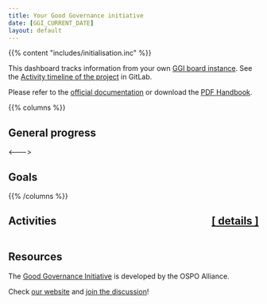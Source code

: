 ```yaml
---
title: Your Good Governance initiative
date: [GGI_CURRENT_DATE]
layout: default
---
```


{{% content "includes/initialisation.inc" %}}

This dashboard tracks information from your own [GGI board instance](https://gitlab.ow2.org/ggi/my-ggi-board-test/-/boards). See the [Activity timeline of the project](https://gitlab.ow2.org/ggi/my-ggi-board-test//activity) in GitLab.

Please refer to the [official documentation](https://ospo-alliance.org/ggi) or download the [PDF Handbook](https://ospo-alliance.org/docs/ggi_handbook_v1.1.pdf).

{{% columns %}}

## General progress

<canvas id="allActivities"></canvas>
 
<script>
data_all_activities = {{% content "includes/ggi_data_all_activities.inc" %}}

data = {
  labels: [
    'Not Started (' + data_all_activities[0] + ')',
    'In Progress (' + data_all_activities[1] + ')',
    'Completed  (' + data_all_activities[2] + ')',
  ],
  datasets: [{
    label: 'My activities',
    data: data_all_activities,
    backgroundColor: [
      'rgb(255, 99, 132)',
      'rgb(54, 162, 235)',
      'rgb(255, 205, 86)'
    ],
    hoverOffset: 4
  }]
};
new Chart("allActivities", {
    type: "doughnut",
    data: data,
    options:{
        plugins:{
            legend:{
                position: "bottom"
            }
        },
        responsive: true,
        maintainAspectRatio: false
    }
});
</script>

<--->

## Goals


<canvas id="myGoals"></canvas>

<script>
labels = ['Usage', 'Trust', 'Culture', 'Engagement', 'Strategy'];

data_not_started = {{% content "includes/ggi_data_goals_not_started.inc" %}}
data_in_progress = {{% content "includes/ggi_data_goals_in_progress" %}}
data_completed = {{% content "includes/ggi_data_goals_done.inc" %}}

data = {
  labels: labels,
  datasets: [{
    label: 'Not started',
    data: data_not_started,
    fill: true,
    backgroundColor: 'rgba(255, 99, 132, 0.2)',
    borderColor: 'rgb(255, 99, 132)',
    pointBackgroundColor: 'rgb(255, 99, 132)',
    pointBorderColor: '#fff',
    pointHoverBackgroundColor: '#fff',
    pointHoverBorderColor: 'rgb(255, 99, 132)'
  }, {
    label: 'In progress',
    data: data_in_progress,
    fill: true,
    backgroundColor: 'rgba(54, 162, 235, 0.2)',
    borderColor: 'rgb(54, 162, 235)',
    pointBackgroundColor: 'rgb(54, 162, 235)',
    pointBorderColor: '#fff',
    pointHoverBackgroundColor: '#fff',
    pointHoverBorderColor: 'rgb(54, 162, 235)'
  }, {
    label: 'Completed',
    data: data_completed,
    fill: true,
    backgroundColor: 'rgba(255, 205, 86, 0.2)',
    borderColor: 'rgb(255, 205, 86  )',
    pointBackgroundColor: 'rgb(255, 205, 86)',
    pointBorderColor: '#fff',
    pointHoverBackgroundColor: '#fff',
    pointHoverBorderColor: 'rgb(255, 205, 86'
  }]
};
new Chart("myGoals", {
    type: 'radar',
    data: data,
    options: {
        scales: {
            r: {
                pointLabels: {
                    font: {
                        size: 14
                    }
                }
            }
        },
        plugins:{
            legend:{
                position: "bottom"
            }
        },
        responsive: true,
        maintainAspectRatio: false,
        elements: {
          line: {
            borderWidth: 3
          }
        }
    }
  }
);
</script>

{{% /columns %}}

## Activities <a href='scorecards/' class='w3-text-grey' style="float:right">[ details ]</a> 

<script>
var dataSet = {{% jscontent "includes/activities.js.inc" %}}

$(document).ready(function () {
    $('#activities').DataTable({
        data: dataSet,
        order: [[1, 'asc']],
        pageLength: 25,
        lengthMenu: [
            [10, 25, 50, -1],
            [10, 25, 50, 'All'],
        ],
        columns: [
            { title: 'ID',
                render: function (data, type, row, meta) {
                    if (type === 'display'){
                        activity_id = row[0].toLowerCase();
                        link = "scorecards/activity_" +activity_id;
                        return '<a href="' + link + '">' + data + '</a>';
                    }
                    else{
                        return data;
                    }
                }
            },
            { title: 'Status' },
            { title: 'Title',
                render: function (data, type, row, meta) {
                    if (type === 'display'){
                        activity_id = row[0].toLowerCase();
                        link = "scorecards/activity_" +activity_id;
                        return '<a href="' + link + '">' + data + '</a>';
                    }
                    else{
                        return data;
                    }
                }
            },
            { title: 'Tasks',
                render: function (data, type, row, meta) {
                    return type === 'display' ?
                        row[3] + '/' + row[4] : "";
                },
            },
            { 
                title: 'Completion',
                render: function (data, type, row, meta) {
                    let completion = "0%";
                    let done = row[3];
                    let total = row[4];
                    if (total > 0){
                        completion = Math.round(done/total*100);
                    }
                    if (type === 'display'){
                        if (completion > 0){
                            return '<div class="w3-light-grey w3-round"><div class="w3-container w3-blue w3-round" style="width:' + completion + '%">' + completion + '%</div></div>';
                        }
                        else{
                            return '<div class="w3-light-grey w3-round">0%</div>';
                        }
                    }
                    else{
                        return data;
                    }
                },
            }
        ],
    });
});
</script>
<table id="activities" class="display" width="100%"></table>

## Resources

The [Good Governance Initiative](https://ospo-alliance.org/ggi) is developed by the OSPO Alliance.

Check [our website](https://ospo-alliance.org) and [join the discussion](https://accounts.eclipse.org/mailing-list/ospo.zone)!
